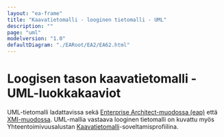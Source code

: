 ```yaml
---
layout: "ea-frame"
title: "Kaavatietomalli - looginen tietomalli - UML"
description: ""
page: "uml"
modelversion: "1.0"
defaultDiagram: "./EARoot/EA2/EA62.html"
---
```

# Loogisen tason kaavatietomalli - UML-luokkakaaviot
UML-tietomalli ladattavissa sekä [Enterprise Architect-muodossa (eap)](https://github.com/YM-rakennettu-ymparisto/kaavatietomalli/blob/master/looginen-tietomalli/Kaavatietomalli.eap?raw=true) että [XMI-muodossa](https://raw.githubusercontent.com/YM-rakennettu-ymparisto/kaavatietomalli/master/looginen-tietomalli/Kaavatietomalli.xmi). UML-mallia vastaava looginen tietomalli on kuvattu myös Yhteentoimivuusalustan [Kaavatietomalli](https://tietomallit.suomi.fi/model/rytj-kaava/)-soveltamisprofiilina.